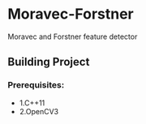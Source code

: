 # Moravec-Forstner
Moravec and Forstner feature detector

## Building Project
### Prerequisites:
* 1.C++11
* 2.OpenCV3 
